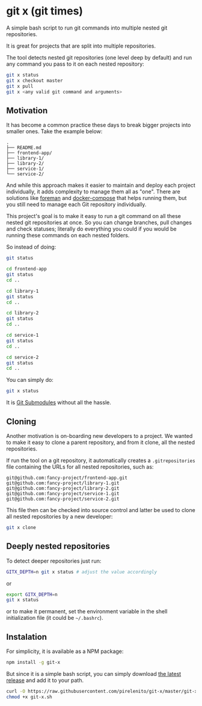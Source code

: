 # git x (git times)

A simple bash script to run git commands into multiple nested git repositories.

It is great for projects that are split into multiple repositories.

The tool detects nested git repositories (one level deep by default) and run any command you pass to it on each nested repository:

```bash
git x status
git x checkout master
git x pull
git x <any valid git command and arguments>
```

## Motivation

It has become a common practice these days to break bigger projects into smaller ones. Take the example below:

```
.
├── README.md
├── frontend-app/
├── library-1/
├── library-2/
├── service-1/
└── service-2/
```

And while this approach makes it easier to maintain and deploy each project individually, it adds complexity to manage them all as "one". There are solutions like [foreman](http://ddollar.github.io/foreman/) and [docker-compose](https://github.com/docker/compose) that helps running them, but you still need to manage each Git repository individually.

This project's goal is to make it easy to run a git command on all these nested git repositories at once. So you can change branches, pull changes and check statuses; literally do everything you could if you would be running these commands on each nested folders.

So instead of doing:

```bash
git status

cd frontend-app
git status
cd ..

cd library-1
git status
cd ..

cd library-2
git status
cd ..

cd service-1
git status
cd ..

cd service-2
git status
cd ..
```

You can simply do:

```bash
git x status
```

It is [Git Submodules](http://www.git-scm.com/book/en/v2/Git-Tools-Submodules) without all the hassle.

## Cloning

Another motivation is on-boarding new developers to a project. We wanted to make it easy to clone a parent repository, and from it clone, all the nested repositories.

If run the tool on a git repository, it automatically creates a `.gitrepositories` file containing the URLs for all nested repositories, such as:

```
git@github.com:fancy-project/frontend-app.git
git@github.com:fancy-project/library-1.git
git@github.com:fancy-project/library-2.git
git@github.com:fancy-project/service-1.git
git@github.com:fancy-project/service-2.git
```

This file then can be checked into source control and latter be used to clone all nested repositories by a new developer:

```bash
git x clone
```

## Deeply nested repositories

To detect deeper repositories just run:
```bash
GITX_DEPTH=n git x status # adjust the value accordingly
```
or
```bash
export GITX_DEPTH=n
git x status
```
or to make it permanent, set the environment variable in the shell initialization file (it could be `~/.bashrc`).

## Instalation

For simplicity, it is available as a NPM package:

```bash
npm install -g git-x
```

But since it is a simple bash script, you can simply download [the latest release](https://raw.githubusercontent.com/pirelenito/git-x/master/git-x.sh) and add it to your path.

```bash
curl -O https://raw.githubusercontent.com/pirelenito/git-x/master/git-x.sh
chmod +x git-x.sh
```
